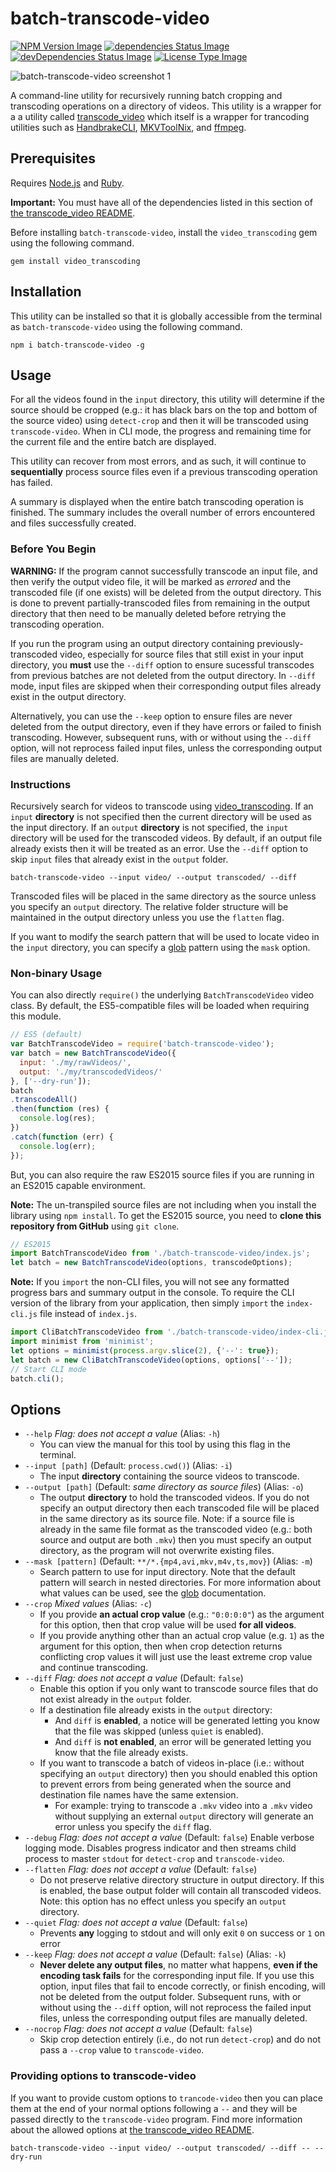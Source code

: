 # batch-transcode-video

[![NPM Version Image](https://img.shields.io/npm/v/batch-transcode-video.svg)](https://www.npmjs.com/package/batch-transcode-video)
[![dependencies Status Image](https://img.shields.io/david/nwronski/batch-transcode-video.svg)](https://github.com/nwronski/batch-transcode-video/)
[![devDependencies Status Image](https://img.shields.io/david/dev/nwronski/batch-transcode-video.svg)](https://github.com/nwronski/batch-transcode-video/)
[![License Type Image](https://img.shields.io/github/license/nwronski/batch-transcode-video.svg)](https://github.com/nwronski/batch-transcode-video/blob/master/LICENSE)


![batch-transcode-video screenshot 1](https://cloud.githubusercontent.com/assets/5528249/11022434/025d9d4a-862d-11e5-8b0c-4134e7edd0d7.png)

A command-line utility for recursively running batch cropping and transcoding operations on a directory of videos. This utility is a wrapper for a a utility called [transcode_video](https://github.com/donmelton/video_transcoding) which itself is a wrapper for trancoding utilities such as [HandbrakeCLI](https://handbrake.fr), [MKVToolNix](https://www.bunkus.org/videotools/mkvtoolnix/), and [ffmpeg](https://ffmpeg.org/).

## Prerequisites

Requires [Node.js](https://nodejs.org) and [Ruby](https://www.ruby-lang.org).

**Important:** You must have all of the dependencies listed in this section of [the transcode_video README](https://github.com/donmelton/video_transcoding#requirements).

Before installing `batch-transcode-video`, install the `video_transcoding` gem using the following command.

```
gem install video_transcoding
```

## Installation

This utility can be installed so that it is globally accessible from the terminal as `batch-transcode-video` using the following command.

```
npm i batch-transcode-video -g
```

## Usage

For all the videos found in the `input` directory, this utility will determine if the source should be cropped (e.g.: it has black bars on the top and bottom of the source video) using `detect-crop` and then it will be transcoded using `transcode-video`. When in CLI mode, the progress and remaining time for the current file and the entire batch are displayed.

This utility can recover from most errors, and as such, it will continue to **sequentially** process source files even if a previous transcoding operation has failed.

A summary is displayed when the entire batch transcoding operation is finished. The summary includes the overall number of errors encountered and files successfully created.

### Before You Begin

**WARNING:** If the program cannot successfully transcode an input file, and then verify the output video file, it will be marked as _errored_ and the transcoded file (if one exists) will be deleted from the output directory. This is done to prevent partially-transcoded files from remaining in the output directory that then need to be manually deleted before retrying the transcoding operation.

If you run the program using an output directory containing previously-transcoded video, especially for source files that still exist in your input directory, you **must** use the `--diff` option to ensure sucessful transcodes from previous batches are not deleted from the output directory. In `--diff` mode, input files are skipped when their corresponding output files already exist in the output directory.

Alternatively, you can use the `--keep` option to ensure files are never deleted from the output directory, even if they have errors or failed to finish transcoding. However, subsequent runs, with or without using the `--diff` option, will not reprocess failed input files, unless the corresponding output files are manually deleted.

### Instructions

Recursively search for videos to transcode using [video_transcoding](https://github.com/donmelton/video_transcoding). If an `input` **directory** is not specified then the current directory will be used as the input directory. If an `output` **directory** is not specified, the `input` directory will be used for the transcoded videos. By default, if an output file already exists then it will be treated as an error. Use the `--diff` option to skip `input` files that already exist in the `output` folder.

```
batch-transcode-video --input video/ --output transcoded/ --diff
```

Transcoded files will be placed in the same directory as the source unless you specify an `output` directory. The relative folder structure will be maintained in the output directory unless you use the `flatten` flag.

If you want to modify the search pattern that will be used to locate video in the `input` directory, you can specify a [glob](https://github.com/isaacs/node-glob) pattern using the `mask` option.

### Non-binary Usage

You can also directly `require()` the underlying `BatchTranscodeVideo` video class. By default, the ES5-compatible files will be loaded when requiring this module.

``` javascript
// ES5 (default)
var BatchTranscodeVideo = require('batch-transcode-video');
var batch = new BatchTranscodeVideo({
  input: './my/rawVideos/',
  output: './my/transcodedVideos/'
}, ['--dry-run']);
batch
.transcodeAll()
.then(function (res) {
  console.log(res);
})
.catch(function (err) {
  console.log(err);
});
```

But, you can also require the raw ES2015 source files if you are running in an ES2015 capable environment.

**Note:** The un-transpiled source files are not including when you install the library using `npm install`. To get the ES2015 source, you need to **clone this repository from GitHub** using `git clone`.

``` javascript
// ES2015
import BatchTranscodeVideo from './batch-transcode-video/index.js';
let batch = new BatchTranscodeVideo(options, transcodeOptions);
```

**Note:** If you `import` the non-CLI files, you will not see any formatted progress bars and summary output in the console. To require the CLI version of the library from your application, then simply `import` the `index-cli.js` file instead of `index.js`.

``` javascript
import CliBatchTranscodeVideo from './batch-transcode-video/index-cli.js';
import minimist from 'minimist';
let options = minimist(process.argv.slice(2), {'--': true});
let batch = new CliBatchTranscodeVideo(options, options['--']);
// Start CLI mode
batch.cli();
```

## Options

- `--help` _Flag: does not accept a value_ (Alias: `-h`)
  - You can view the manual for this tool by using this flag in the terminal.
- `--input [path]` (Default: `process.cwd()`) (Alias: `-i`)
  - The input **directory** containing the source videos to transcode.
- `--output [path]` (Default: _same directory as source files_) (Alias: `-o`)
  - The output **directory** to hold the transcoded videos. If you do not specify an output directory then each transcoded file will be placed in the same directory as its source file. Note: if a source file is already in the same file format as the transcoded video (e.g.: both source and output are both `.mkv`) then you must specify an output directory, as the program will not overwrite existing files.
- `--mask [pattern]` (Default: `**/*.{mp4,avi,mkv,m4v,ts,mov}`) (Alias: `-m`)
  - Search pattern to use for input directory. Note that the default pattern will search in nested directories. For more information about what values can be used, see the [glob](https://github.com/isaacs/node-glob) documentation.
- `--crop` _Mixed values_ (Alias: `-c`)
  - If you provide **an actual crop value** (e.g.: `"0:0:0:0"`) as the argument for this option, then that crop value will be used **for all videos**.
  - If you provide anything other than an actual crop value (e.g. `1`) as the argument for this option, then when crop detection returns conflicting crop values it will just use the least extreme crop value and continue transcoding.
- `--diff` _Flag: does not accept a value_ (Default: `false`)
  - Enable this option if you only want to transcode source files that do not exist already in the `output` folder.
  - If a destination file already exists in the `output` directory:
    - And `diff` is **enabled**, a notice will be generated letting you know that the file was skipped (unless `quiet` is enabled).
    - And `diff` is **not enabled**, an error will be generated letting you know that the file already exists.
  - If you want to transcode a batch of videos in-place (i.e.: without specifying an `output` directory) then you should enabled this option to prevent errors from being generated when the source and destination file names have the same extension.
    - For example: trying to transcode a `.mkv` video into a `.mkv` video without supplying an external `output` directory will generate an error unless you specify the `diff` flag.
- `--debug` _Flag: does not accept a value_ (Default: `false`)
  Enable verbose logging mode. Disables progress indicator and then streams child process to master `stdout` for `detect-crop` and `transcode-video`.
- `--flatten` _Flag: does not accept a value_ (Default: `false`)
  - Do not preserve relative directory structure in output directory. If this is enabled, the base output folder will contain all transcoded videos. Note: this option has no effect unless you specify an `output` directory.
- `--quiet` _Flag: does not accept a value_ (Default: `false`)
  - Prevents **any** logging to stdout and will only exit `0` on success or `1` on error
- `--keep` _Flag: does not accept a value_ (Default: `false`) (Alias: `-k`)
  - **Never delete any output files**, no matter what happens, **even if the encoding task fails** for the corresponding input file. If you use this option, input files that fail to encode correctly, or finish encoding, will not be deleted from the output folder. Subsequent runs, with or without using the `--diff` option, will not reprocess the failed input files, unless the corresponding output files are manually deleted.
- `--nocrop` _Flag: does not accept a value_ (Default: `false`)
  - Skip crop detection entirely (i.e., do not run `detect-crop`) and do not pass a `--crop` value to `transcode-video`.

### Providing options to transcode-video

If you want to provide custom options to `trancode-video` then you can place them at the end of your normal options following a `--` and they will be passed directly to the `transcode-video` program. Find more information about the allowed options at [the transcode_video README](https://github.com/donmelton/video_transcoding#using-transcode-video).

```
batch-transcode-video --input video/ --output transcoded/ --diff -- --dry-run
```
